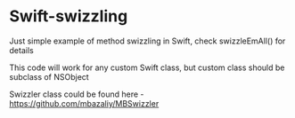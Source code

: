Swift-swizzling
===============

Just simple example of method swizzling in Swift, check swizzleEmAll() for details

This code will work for any custom Swift class, but custom class should be subclass of NSObject

Swizzler class could be found here - https://github.com/mbazaliy/MBSwizzler
